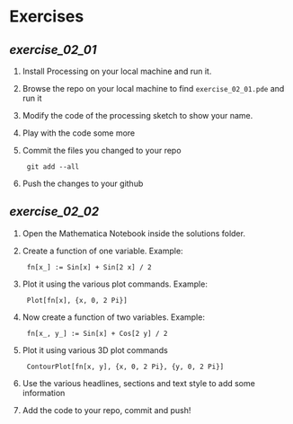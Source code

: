 Exercises
========= 
 

## *exercise_02_01* ##

1. Install Processing on your local machine and run it.
2. Browse the repo on your local machine to find `exercise_02_01.pde` and run it
3. Modify the code of the processing sketch to show your name.
4. Play with the code some more
5. Commit the files you changed to your repo
		
		git add --all
		
6. Push the changes to your github




## *exercise_02_02* ##

1. Open the Mathematica Notebook inside the solutions folder.

2. Create a function of one variable. Example:

		fn[x_] := Sin[x] + Sin[2 x] / 2
	
3. Plot it using the various plot commands. Example:

		Plot[fn[x], {x, 0, 2 Pi}]
		
4. Now create a function of two variables. Example:

		fn[x_, y_] := Sin[x] + Cos[2 y] / 2

4. Plot it using various 3D plot commands

		ContourPlot[fn[x, y], {x, 0, 2 Pi}, {y, 0, 2 Pi}]

5. Use the various headlines, sections and text style to add some information

6. Add the code to your repo, commit and push!


